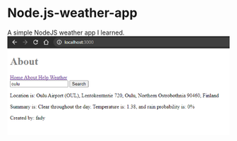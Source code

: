 # Node.js-weather-app
A simple NodeJS weather app I learned.
![alt text](https://github.com/FadyTawfeek/Node.js-weather-app/blob/master/weather-app.PNG)
